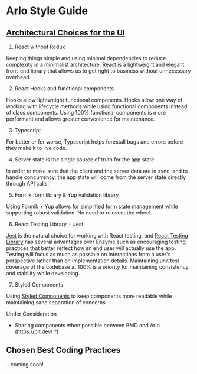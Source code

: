 # Arlo Style Guide

## [Architectural Choices for the UI](#architecture)

1. React without Redux

Keeping things simple and using minimal dependencies to reduce complexity in a
minimalist architecture. React is a lightweight and elegant front-end library
that allows us to get right to business without unnecessary overhead.

2. React Hooks and functional components

Hooks allow lightweight functional components. Hooks allow one way of working
with lifecycle methods while using functional components instead of class
components. Using 100% functional components is more performant and allows
greater convenience for maintenance.

3. Typescript

For better or for worse, Typescript helps forestall bugs and errors before they
make it to live code.

4. Server state is the single source of truth for the app state

In order to make sure that the client and the server data are in sync, and to
handle concurrency, the app state will come from the server state directly
through API calls.

5. Formik form library & Yup validation library

Using [Formik](https://github.com/jaredpalmer/formik) +
[Yup](https://github.com/jquense/yup) allows for simplified form state
management while supporting robust validation. No need to reinvent the wheel.

6. React Testing Library + Jest

[Jest](https://jestjs.io/) is the natural choice for working with React testing,
and
[React Testing Library](https://testing-library.com/docs/react-testing-library/intro)
has several advantages over Enzyme such as encouraging testing practices that
better reflect how an end user will actually use the app. Testing will focus as
much as possible on interactions from a user's perspective rather than on
implementation details. Maintaining unit test coverage of the codebase at 100%
is a priority for maintaining consistency and stability while developing.

7. Styled Components

Using [Styled Components](https://www.styled-components.com/) to keep components
more readable while maintaining sane separation of concerns.

Under Consideration

- Sharing components when possible between BMD and Arlo (https://bit.dev/ ?)

## Chosen Best Coding Practices

.. coming soon!
